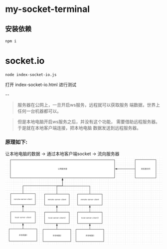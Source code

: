 # my-socket-terminal

## 安装依赖
```
npm i
```

# socket.io
```
node index-socket-io.js
```
打开 index-socket-io.html 进行测试



--

>服务器在公网上，一旦开启ws服务，远程就可以获取服务
端数据，世界上任何一台机器都可以。

>但是本地电脑开启ws服务之后，并没有这个功能，
需要借助远程服务器。于是就在本地客户端连接，把本地电脑
数据发送到远程服务器。

### 原理如下: 
让本地电脑的数据 -> 通过本地客户端socket -> 流向服务器
![原理](1.png)

